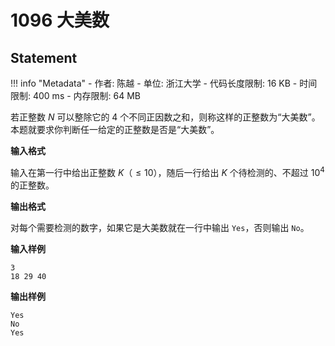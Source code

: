 
# 1096 大美数

## Statement

!!! info "Metadata"
    - 作者: 陈越
    - 单位: 浙江大学
    - 代码长度限制: 16 KB
    - 时间限制: 400 ms
    - 内存限制: 64 MB

若正整数 $N$ 可以整除它的 4 个不同正因数之和，则称这样的正整数为“大美数”。本题就要求你判断任一给定的正整数是否是“大美数”。

**输入格式**

输入在第一行中给出正整数 $K$（$\le 10$），随后一行给出 $K$ 个待检测的、不超过 $10^4$ 的正整数。

**输出格式**

对每个需要检测的数字，如果它是大美数就在一行中输出 `Yes`，否则输出 `No`。

**输入样例**
```plaintext
3
18 29 40
```

**输出样例**
```plaintext
Yes
No
Yes
```

